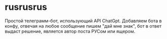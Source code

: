 # rusrusrus

Простой телеграмм-бот, использующий API ChatGpt. Добавляем бота в конфу, отвечая на любое сообщение пишем "дай мне знак", бот в ответ выдаст решение, является автор поста РУСом или ящером.
